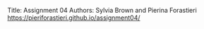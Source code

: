 Title: Assignment 04
Authors: Sylvia Brown and Pierina Forastieri
https://pieriforastieri.github.io/assignment04/